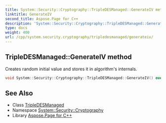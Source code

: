 ```yaml
---
title: System::Security::Cryptography::TripleDESManaged::GenerateIV method
linktitle: GenerateIV
second_title: Aspose.Page for C++
description: 'System::Security::Cryptography::TripleDESManaged::GenerateIV method. Creates random initial value and stores it in algorithm''s internals in C++.'
type: docs
weight: 400
url: /cpp/system.security.cryptography/tripledesmanaged/generateiv/
---
```

## TripleDESManaged::GenerateIV method


Creates random initial value and stores it in algorithm's internals.

```cpp
void System::Security::Cryptography::TripleDESManaged::GenerateIV() override
```

## See Also

* Class [TripleDESManaged](../)
* Namespace [System::Security::Cryptography](../../)
* Library [Aspose.Page for C++](../../../)
